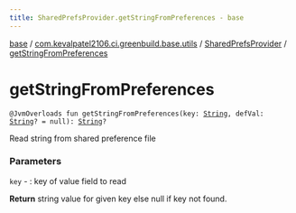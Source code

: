 ```yaml
---
title: SharedPrefsProvider.getStringFromPreferences - base
---
```


[base](../../index.html) / [com.kevalpatel2106.ci.greenbuild.base.utils](../index.html) / [SharedPrefsProvider](index.html) / [getStringFromPreferences](./get-string-from-preferences.html)

# getStringFromPreferences

`@JvmOverloads fun getStringFromPreferences(key: `[`String`](https://kotlinlang.org/api/latest/jvm/stdlib/kotlin/-string/index.html)`, defVal: `[`String`](https://kotlinlang.org/api/latest/jvm/stdlib/kotlin/-string/index.html)`? = null): `[`String`](https://kotlinlang.org/api/latest/jvm/stdlib/kotlin/-string/index.html)`?`

Read string from shared preference file

### Parameters

`key` - : key of value field to read

**Return**
string value for given key else null if key not found.

